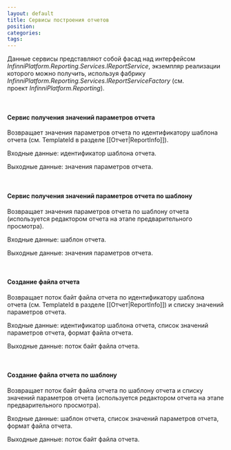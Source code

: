 ```yaml
---
layout: default
title: Сервисы построения отчетов
position: 
categories: 
tags: 
---
```


Данные сервисы представляют собой фасад над интерфейсом *InfinniPlatform.Reporting.Services.IReportService*, экземпляр реализации которого можно получить, используя фабрику *InfinniPlatform.Reporting.Services.IReportServiceFactory* (см. проект *InfinniPlatform.Reporting*).

 

#### Сервис получения значений параметров отчета

Возвращает значения параметров отчета по идентификатору шаблона отчета (см. TemplateId в разделе [[Отчет|ReportInfo]]).

Входные данные: идентификатор шаблона отчета.

Выходные данные: значения параметров отчета.

 

#### Сервис получения значений параметров отчета по шаблону

Возвращает значения параметров отчета по шаблону отчета (используется редактором отчета на этапе предварительного просмотра).

Входные данные: шаблон отчета.

Выходные данные: значения параметров отчета.

 

#### Создание файла отчета

Возвращает поток байт файла отчета по идентификатору шаблона отчета (см. TemplateId в разделе [[Отчет|ReportInfo]]) и списку значений параметров отчета.

Входные данные: идентификатор шаблона отчета, список значений параметров отчета, формат файла отчета.

Выходные данные: поток байт файла отчета.

 

#### Создание файла отчета по шаблону

Возвращает поток байт файла отчета по шаблону отчета и списку значений параметров отчета (используется редактором отчета на этапе предварительного просмотра).

Входные данные: шаблон отчета, список значений параметров отчета, формат файла отчета.

Выходные данные: поток байт файла отчета.

 

 

